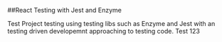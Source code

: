 ##React Testing with Jest and Enzyme

Test Project testing using testing libs such as Enzyme and Jest with an testing driven developemnt approaching to testing code. Test 123
